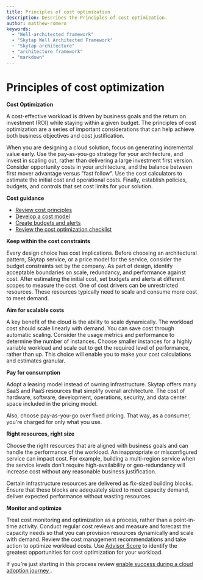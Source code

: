 ```yaml
---
title: Principles of cost optimization
description: Describes the Principles of cost optimization.
author: matthew-romero 
keywords:
  - "Well-architected framework"
  - "Skytap Well Architected Framework"
  - "Skytap architecture"
  - "architecture framework"
  - "markdown"
---
```


# Principles of cost optimization

**Cost Optimization**

A cost-effective workload is driven by business goals and the return on investment (ROI) while staying within a given budget. The principles of cost optimization are a series of important considerations that can help achieve both business objectives and cost justification.

When you are designing a cloud solution, focus on generating incremental value early. Use the pay-as-you-go strategy for your architecture, and invest in scaling out, rather than delivering a large investment first version. Consider opportunity costs in your architecture, and the balance between first mover advantage versus "fast follow". Use the cost calculators to estimate the initial cost and operational costs. Finally, establish policies, budgets, and controls that set cost limits for your solution.

**Cost guidance**

- [Review cost principles](./overview.md)
- [Develop a cost model](./design-model.md)
- [Create budgets and alerts]()
- [Review the cost optimization checklist]()


**Keep within the cost constraints**

Every design choice has cost implications. Before choosing an architectural pattern, Skytap service, or a price model for the service, consider the budget constraints set by the company. As part of design, identify acceptable boundaries on scale, redundancy, and performance against cost. After estimating the initial cost, set budgets and alerts at different scopes to measure the cost. One of cost drivers can be unrestricted resources. These resources typically need to scale and consume more cost to meet demand. 

**Aim for scalable costs**

A key benefit of the cloud is the ability to scale dynamically. The workload cost should scale linearly with demand. You can save cost through automatic scaling. Consider the usage metrics and performance to determine the number of instances. Choose smaller instances for a highly variable workload and scale out to get the required level of performance, rather than up. This choice will enable you to make your cost calculations and estimates granular.

**Pay for consumption**

Adopt a leasing model instead of owning infrastructure. Skytap offers many SaaS and PaaS resources that simplify overall architecture. The  cost of hardware, software, development, operations, security, and data center space included in the pricing model. 

Also, choose pay-as-you-go over fixed pricing. That way, as a consumer, you're charged for only what you use.

**Right resources, right size**

Choose the right resources that are aligned with business goals and can handle the performance of the workload. An inappropriate or misconfigured service can impact cost. For example, building a multi-region service when the service levels don't require high-availability or geo-redundancy will increase cost without any reasonable business justification.

Certain infrastructure resources are delivered as fix-sized building blocks. Ensure that these blocks are adequately sized to meet capacity demand, deliver expected performance without wasting resources. 

**Monitor and optimize**

Treat cost monitoring and optimization as a process, rather than a point-in-time activity. Conduct regular cost reviews and measure and forecast the capacity needs so that you can provision resources dynamically and scale with demand. Review the cost management recommendations and take action to optimize workload costs.  Use [Advisor Score](/Skytap/advisor/Skytap-advisor-score) to identify the greatest opportunities for cost optimization for your workload.

If you're just starting in this process review [enable success during a cloud adoption journey ](/Skytap/cloud-adoption-framework/getting-started/enable).
